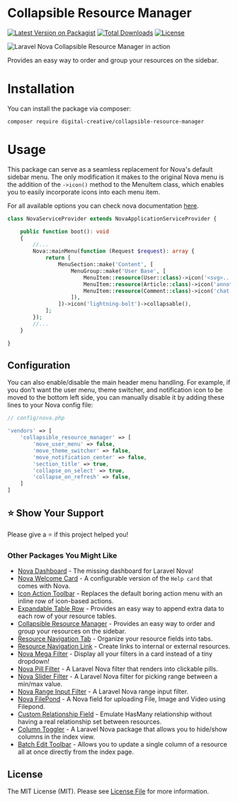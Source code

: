 # Collapsible Resource Manager

[![Latest Version on Packagist](https://img.shields.io/packagist/v/digital-creative/collapsible-resource-manager)](https://packagist.org/packages/digital-creative/collapsible-resource-manager)
[![Total Downloads](https://img.shields.io/packagist/dt/digital-creative/collapsible-resource-manager)](https://packagist.org/packages/digital-creative/collapsible-resource-manager)
[![License](https://img.shields.io/packagist/l/digital-creative/collapsible-resource-manager)](https://github.com/dcasia/collapsible-resource-manager/blob/main/LICENSE)

<picture>
  <source media="(prefers-color-scheme: dark)" srcset="https://raw.githubusercontent.com/dcasia/collapsible-resource-manager/main/screenshots/dark.png">
  <img alt="Laravel Nova Collapsible Resource Manager in action" src="https://raw.githubusercontent.com/dcasia/collapsible-resource-manager/main/screenshots/light.png">
</picture>

Provides an easy way to order and group your resources on the sidebar.

# Installation

You can install the package via composer:

```
composer require digital-creative/collapsible-resource-manager
```

# Usage

This package can serve as a seamless replacement for Nova's default sidebar menu.
The only modification it makes to the original Nova menu is the addition of the `->icon()` method to the MenuItem class, which enables you to easily incorporate icons into each menu item.

For all available options you can check nova documentation [here](https://nova.laravel.com/docs/customization/menus.html#menu-sections).

```php
class NovaServiceProvider extends NovaApplicationServiceProvider {

    public function boot(): void
    {
        //...
        Nova::mainMenu(function (Request $request): array {    
            return [
                MenuSection::make('Content', [
                    MenuGroup::make('User Base', [
                        MenuItem::resource(User::class)->icon('<svg>...</svg>'),
                        MenuItem::resource(Article::class)->icon('annotation'),
                        MenuItem::resource(Comment::class)->icon('chat-alt'),
                    ]),
                ])->icon('lightning-bolt')->collapsable(),
            ];    
        });
        //...
    }

}
```

## Configuration

You can also enable/disable the main header menu handling. For example, if you don't want the user menu, theme switcher,
and notification icon to be moved to the bottom left side, you can manually disable it by adding these lines to your Nova config file:

```php
// config/nova.php

'vendors' => [
    'collapsible_resource_manager' => [
        'move_user_menu' => false,
        'move_theme_switcher' => false,
        'move_notification_center' => false,
        'section_title' => true,
        'collapse_on_select' => true,
        'collapse_on_refresh' => false,
    ]
]
```

## ⭐️ Show Your Support

Please give a ⭐️ if this project helped you!

### Other Packages You Might Like

- [Nova Dashboard](https://github.com/dcasia/nova-dashboard) - The missing dashboard for Laravel Nova!
- [Nova Welcome Card](https://github.com/dcasia/nova-welcome-card) - A configurable version of the `Help card` that comes with Nova.
- [Icon Action Toolbar](https://github.com/dcasia/icon-action-toolbar) - Replaces the default boring action menu with an inline row of icon-based actions.
- [Expandable Table Row](https://github.com/dcasia/expandable-table-row) - Provides an easy way to append extra data to each row of your resource tables.
- [Collapsible Resource Manager](https://github.com/dcasia/collapsible-resource-manager) - Provides an easy way to order and group your resources on the sidebar.
- [Resource Navigation Tab](https://github.com/dcasia/resource-navigation-tab) - Organize your resource fields into tabs.
- [Resource Navigation Link](https://github.com/dcasia/resource-navigation-link) - Create links to internal or external resources.
- [Nova Mega Filter](https://github.com/dcasia/nova-mega-filter) - Display all your filters in a card instead of a tiny dropdown!
- [Nova Pill Filter](https://github.com/dcasia/nova-pill-filter) - A Laravel Nova filter that renders into clickable pills.
- [Nova Slider Filter](https://github.com/dcasia/nova-slider-filter) - A Laravel Nova filter for picking range between a min/max value.
- [Nova Range Input Filter](https://github.com/dcasia/nova-range-input-filter) - A Laravel Nova range input filter.
- [Nova FilePond](https://github.com/dcasia/nova-filepond) - A Nova field for uploading File, Image and Video using Filepond.
- [Custom Relationship Field](https://github.com/dcasia/custom-relationship-field) - Emulate HasMany relationship without having a real relationship set between resources.
- [Column Toggler](https://github.com/dcasia/column-toggler) - A Laravel Nova package that allows you to hide/show columns in the index view.
- [Batch Edit Toolbar](https://github.com/dcasia/batch-edit-toolbar) - Allows you to update a single column of a resource all at once directly from the index page.

## License

The MIT License (MIT). Please see [License File](https://raw.githubusercontent.com/dcasia/collapsible-resource-manager/master/LICENSE) for more information.
